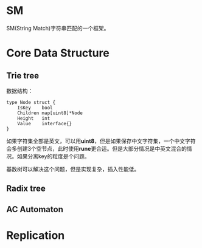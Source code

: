 # SM

SM(String Match)字符串匹配的一个框架。

# Core Data Structure

## Trie tree

数据结构：
```golang
type Node struct {
	IsKey    bool
	Children map[uint8]*Node
	Height   int
	Value    interface{}
}
```

如果字符集全部是英文，可以用**uint8**，但是如果保存中文字符集，一个中文字符会多创建3个空节点，此时使用**rune**更合适。但是大部分情况是中英文混合的情况。如果分离key的粒度是个问题。

基数树可以解决这个问题，但是实现复杂，插入性能低。

## Radix tree

## AC Automaton 

# Replication
